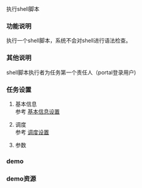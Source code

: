 执行shell脚本

### 功能说明
执行一个shell脚本，系统不会对shell进行语法检查。

### 其他说明
shell脚本执行者为任务第一个责任人（portal登录用户)

### 任务设置
1. 基本信息  
参考 [基本信息设置](runnerBasicInfo.md)  
2. 调度  
参考 [调度设置](runnerCycle.md)  

3. 参数


### demo


### demo资源
